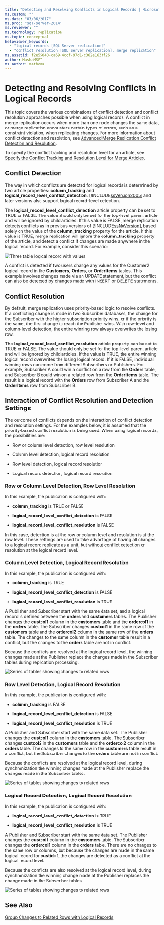 ```yaml
---
title: "Detecting and Resolving Conflicts in Logical Records | Microsoft Docs"
ms.custom: ""
ms.date: "03/06/2017"
ms.prod: "sql-server-2014"
ms.reviewer: ""
ms.technology: replication
ms.topic: conceptual
helpviewer_keywords: 
  - "logical records [SQL Server replication]"
  - "conflict resolution [SQL Server replication], merge replication"
ms.assetid: f2e55040-ca69-4ccf-97d1-c362e1633f26
author: MashaMSFT
ms.author: mathoma
---
```

# Detecting and Resolving Conflicts in Logical Records
  This topic covers the various combinations of conflict detection and conflict resolution approaches possible when using logical records. A conflict in merge replication occurs when more than one node changes the same data, or merge replication encounters certain types of errors, such as a constraint violation, when replicating changes. For more information about conflict detection and resolution, see [Advanced Merge Replication Conflict Detection and Resolution](advanced-merge-replication-conflict-detection-and-resolution.md).

 To specify the conflict tracking and resolution level for an article, see [Specify the Conflict Tracking and Resolution Level for Merge Articles](../publish/specify-merge-replication-properties.md#interactive-conflict-resolution).

## Conflict Detection
 The way in which conflicts are detected for logical records is determined by two article properties: **column_tracking** and **logical_record_level_conflict_detection**. [!INCLUDE[ssVersion2005](../../../includes/ssversion2005-md.md)] and later versions also support logical record-level detection.

 The **logical_record_level_conflict_detection** article property can be set to TRUE or FALSE. The value should only be set for the top-level parent article and will be ignored by child articles. If this value is FALSE, merge replication detects conflicts as in previous versions of [!INCLUDE[ssNoVersion](../../../includes/ssnoversion-md.md)], based solely on the value of the **column_tracking** property for the article. If this value is TRUE, merge replication will ignore the **column_tracking** property of the article, and detect a conflict if changes are made anywhere in the logical record. For example, consider this scenario:

 ![Three table logical record with values](../media/logical-records-05.gif "Three table logical record with values")

 A conflict is detected if two users change any values for the Customer2 logical record in the **Customers**, **Orders**, or **OrderItems** tables. This example involves changes made via an UPDATE statement, but the conflict can also be detected by changes made with INSERT or DELETE statements.

## Conflict Resolution
 By default, merge replication uses priority-based logic to resolve conflicts. If a conflicting change is made in two Subscriber databases, the change for the Subscriber with the higher subscription priority wins, or if the priority is the same, the first change to reach the Publisher wins. With row-level and column-level detection, the entire winning row always overwrites the losing row.

 The **logical_record_level_conflict_resolution** article property can be set to TRUE or FALSE. The value should only be set for the top-level parent article and will be ignored by child articles. If the value is TRUE, the entire winning logical record overwrites the losing logical record. If it is FALSE, individual winning rows can come from different Subscribers or Publishers. For example, Subscriber A could win a conflict on a row from the **Orders** table, and Subscriber B could win on a related row from the **OrderItems** table. The result is a logical record with the **Orders** row from Subscriber A and the **OrderItems** row from Subscriber B.

## Interaction of Conflict Resolution and Detection Settings
 The outcome of conflicts depends on the interaction of conflict detection and resolution settings. For the examples below, it is assumed that the priority-based conflict resolution is being used. When using logical records, the possibilities are:

-   Row or column level detection, row level resolution

-   Column level detection, logical record resolution

-   Row level detection, logical record resolution

-   Logical record detection, logical record resolution

### Row or Column Level Detection, Row Level Resolution
 In this example, the publication is configured with:

-   **column_tracking** is TRUE or FALSE

-   **logical_record_level_conflict_detection** is FALSE

-   **logical_record_level_conflict_resolution** is FALSE

 In this case, detection is at the row or column level and resolution is at the row level. These settings are used to take advantage of having all changes to a logical record replicate as a unit, but without conflict detection or resolution at the logical record level.

### Column Level Detection, Logical Record Resolution
 In this example, the publication is configured with:

-   **column_tracking** is TRUE

-   **logical_record_level_conflict_detection** is FALSE

-   **logical_record_level_conflict_resolution** is TRUE

 A Publisher and Subscriber start with the same data set, and a logical record is defined between the **orders** and **customers** tables. The Publisher changes the **custcol1** column in the **customers** table and the **ordercol1** in the **orders** table. The Subscriber changes **custcol1** in the same row of the **customers** table and the **ordercol2** column in the same row of the **orders** table. The changes to the same column in the **customer** table result in a conflict, but the changes to the **orders** table are not in conflict.

 Because the conflicts are resolved at the logical record level, the winning changes made at the Publisher replace the changes made in the Subscriber tables during replication processing.

 ![Series of tables showing changes to related rows](../media/logical-records-06.gif "Series of tables showing changes to related rows")

### Row Level Detection, Logical Record Resolution
 In this example, the publication is configured with:

-   **column_tracking** is FALSE

-   **logical_record_level_conflict_detection** is FALSE

-   **logical_record_level_conflict_resolution** is TRUE

 A Publisher and Subscriber start with the same data set. The Publisher changes the **custcol1** column in the **customers** table. The Subscriber changes **custcol2** in the **customers** table and the **ordercol2** column in the **orders** table. The changes to the same row in the **customers** table result in a conflict, but the Subscriber changes to the **orders** table are not in conflict.

 Because the conflicts are resolved at the logical record level, during synchronization the winning changes made at the Publisher replace the changes made in the Subscriber tables.

 ![Series of tables showing changes to related rows](../media/logical-records-07.gif "Series of tables showing changes to related rows")

### Logical Record Detection, Logical Record Resolution
 In this example, the publication is configured with:

-   **logical_record_level_conflict_detection** is TRUE

-   **logical_record_level_conflict_resolution** is TRUE

 A Publisher and Subscriber start with the same data set. The Publisher changes the **custcol1** column in the **customers** table. The Subscriber changes the **ordercol1** column in the **orders** table. There are no changes to the same row or columns, but because the changes are made in the same logical record for **custid**=1, the changes are detected as a conflict at the logical record level.

 Because the conflicts are also resolved at the logical record level, during synchronization the winning change made at the Publisher replaces the change made in the Subscriber tables.

 ![Series of tables showing changes to related rows](../media/logical-records-08.gif "Series of tables showing changes to related rows")

## See Also
 [Group Changes to Related Rows with Logical Records](group-changes-to-related-rows-with-logical-records.md)


